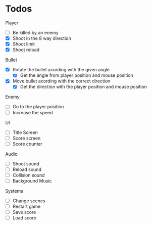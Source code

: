 # Todos

Player
- [ ] Be killed by an enemy
- [x] Shoot in the 8 way direction
- [x] Shoot limit
- [x] Shoot reload

Bullet
- [x] Rotate the bullet acording with the given angle
  - [x] Get the angle from player position and mouse position
- [x] Move bullet acording with the correct direction
  - [x] Get the direction with the player position and mouse position

Enemy

- [ ] Go to the player position
- [ ] Increase the speed

UI
- [ ] Title Screen
- [ ] Score screen
- [ ] Score counter

Audio
- [ ] Shoot sound
- [ ] Reload sound
- [ ] Collision sound
- [ ] Background Music

Systems
- [ ] Change scenes
- [ ] Restart game
- [ ] Save score
- [ ] Load score
